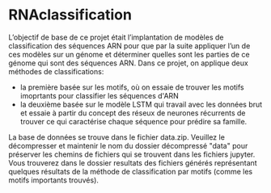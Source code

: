 # RNAclassification
L’objectif de base de ce projet était l’implantation de modèles de classification des séquences ARN pour
que par la suite appliquer l’un de ces modèles sur un génome et déterminer quelles sont les parties de ce
génome qui sont des séquences ARN. Dans ce projet, on applique deux méthodes de classifications:
- la première basée sur les motifs, où on essaie de trouver les motifs imoprtants pour classifier les séquences d'ARN
- la deuxième basée sur le modèle LSTM qui travail avec les données brut et essaie à partir du concept des réseux de neurones récurrents de trouver ce qui caractérise chaque séquence pour prédire sa famille.

La base de données se trouve dans le fichier data.zip. Veuillez le décompresser et maintenir le nom du dossier décompressé "data" pour préserver les chemins de fichiers qui se trouvent dans les fichiers jupyter. 
Vous trouverez dans le dossier resultats des fichiers générés représentant quelques résultats de la méthode de classification par motifs (comme les motifs importants trouvés).
